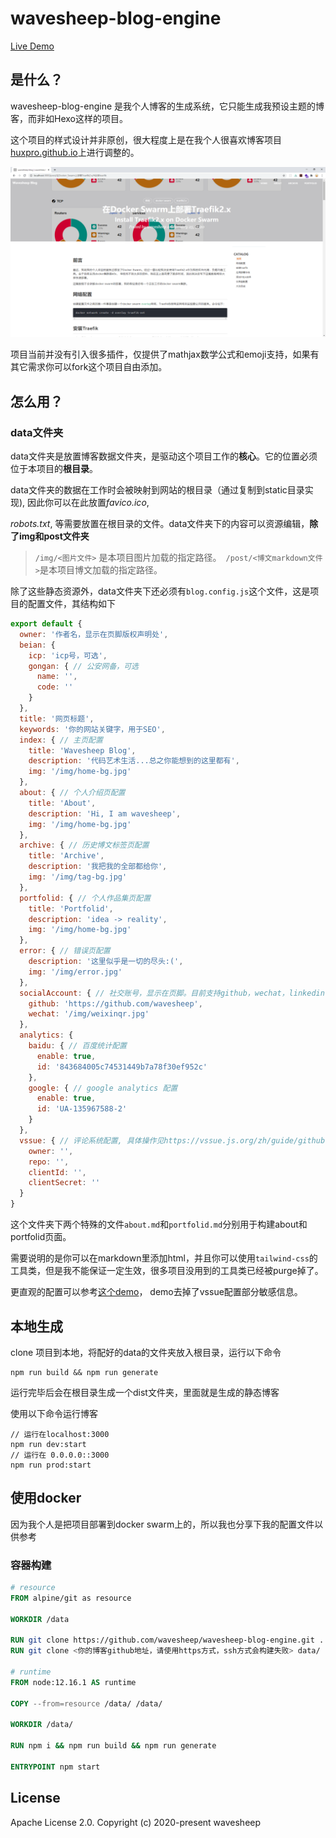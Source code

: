wavesheep-blog-engine
================================

[Live Demo](https://blog.wavesheep.net)

## 是什么？

wavesheep-blog-engine 是我个人博客的生成系统，它只能生成我预设主题的博客，而非如Hexo这样的项目。

这个项目的样式设计并非原创，很大程度上是在我个人很喜欢博客项目[huxpro.github.io](https://github.com/Huxpro/huxpro.github.io)上进行调整的。

![](./snapshot.png)

项目当前并没有引入很多插件，仅提供了mathjax数学公式和emoji支持，如果有其它需求你可以fork这个项目自由添加。

## 怎么用？

### data文件夹

data文件夹是放置博客数据文件夹，是驱动这个项目工作的**核心**。它的位置必须位于本项目的**根目录**。

data文件夹的数据在工作时会被映射到网站的根目录（通过复制到static目录实现),  因此你可以在此放置*favico.ico*,

*robots.txt*, 等需要放置在根目录的文件。data文件夹下的内容可以资源编辑，**除了img和post文件夹**

> `/img/<图片文件>` 是本项目图片加载的指定路径。` /post/<博文markdown文件>`是本项目博文加载的指定路径。

除了这些静态资源外，data文件夹下还必须有`blog.config.js`这个文件，这是项目的配置文件，其结构如下

```js
export default {
  owner: '作者名，显示在页脚版权声明处',
  beian: {
    icp: 'icp号，可选',
    gongan: { // 公安网备，可选
      name: '',
      code: ''
    }
  },
  title: '网页标题',
  keywords: '你的网站关键字，用于SEO',
  index: { // 主页配置
    title: 'Wavesheep Blog',
    description: '代码艺术生活...总之你能想到的这里都有',
    img: '/img/home-bg.jpg'
  },
  about: { // 个人介绍页配置
    title: 'About',
    description: 'Hi, I am wavesheep',
    img: '/img/home-bg.jpg'
  },
  archive: { // 历史博文标签页配置
    title: 'Archive',
    description: '我把我的全部都给你',
    img: '/img/tag-bg.jpg'
  },
  portfolid: { // 个人作品集页配置
    title: 'Portfolid',
    description: 'idea -> reality',
    img: '/img/home-bg.jpg'
  },
  error: { // 错误页配置
    description: '这里似乎是一切的尽头:(',
    img: '/img/error.jpg'
  },
  socialAccount: { // 社交账号，显示在页脚。目前支持github，wechat，linkedin，mail, qq, twitter, weibo, zhihu
    github: 'https://github.com/wavesheep',
    wechat: '/img/weixinqr.jpg'
  },
  analytics: {
    baidu: { // 百度统计配置
      enable: true,
      id: '843684005c74531449b7a78f30ef952c'
    },
    google: { // google analytics 配置
      enable: true,
      id: 'UA-135967588-2'
    }
  },
  vssue: { // 评论系统配置, 具体操作见https://vssue.js.org/zh/guide/github.html#%E5%88%9B%E5%BB%BA%E4%B8%80%E4%B8%AA%E6%96%B0%E7%9A%84-oauth-app
    owner: '',
    repo: '',
    clientId: '', 
    clientSecret: ''
  }
}

```

这个文件夹下两个特殊的文件`about.md`和`portfolid.md`分别用于构建about和portfolid页面。

需要说明的是你可以在markdown里添加html，并且你可以使用`tailwind-css`的工具类，但是我不能保证一定生效，很多项目没用到的工具类已经被purge掉了。

更直观的配置可以参考[这个demo](https://github.com/wavesheep/wavesheep-blog-demo)， demo去掉了vssue配置部分敏感信息。

## 本地生成

clone 项目到本地，将配好的data的文件夹放入根目录，运行以下命令

```shell
npm run build && npm run generate
```

运行完毕后会在根目录生成一个dist文件夹，里面就是生成的静态博客

使用以下命令运行博客

```shell
// 运行在localhost:3000
npm run dev:start
// 运行在 0.0.0.0::3000
npm run prod:start
```

## 使用docker

因为我个人是把项目部署到docker swarm上的，所以我也分享下我的配置文件以供参考

### 容器构建

```dockerfile
# resource
FROM alpine/git as resource

WORKDIR /data

RUN git clone https://github.com/wavesheep/wavesheep-blog-engine.git .
RUN git clone <你的博客github地址，请使用https方式，ssh方式会构建失败> data/

# runtime
FROM node:12.16.1 AS runtime

COPY --from=resource /data/ /data/

WORKDIR /data/

RUN npm i && npm run build && npm run generate

ENTRYPOINT npm start
```


License
-------

Apache License 2.0. Copyright (c) 2020-present wavesheep
